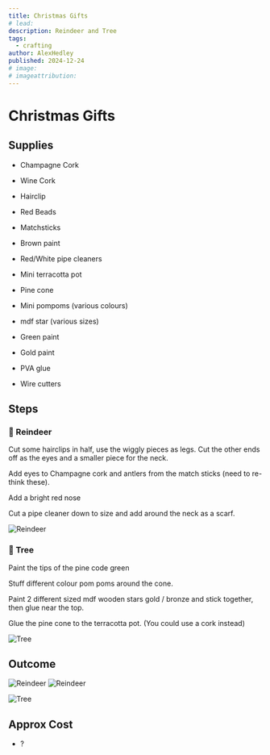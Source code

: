 ```yaml
---
title: Christmas Gifts
# lead:
description: Reindeer and Tree
tags:
  - crafting
author: AlexHedley
published: 2024-12-24
# image:
# imageattribution:
---
```


# Christmas Gifts

## Supplies

- Champagne Cork
- Wine Cork
- Hairclip
- Red Beads
- Matchsticks
- Brown paint
- Red/White pipe cleaners

- Mini terracotta pot
- Pine cone
- Mini pompoms (various colours)
- mdf star (various sizes)
- Green paint
- Gold paint

- PVA glue

- Wire cutters

## Steps

### 🦌 Reindeer

Cut some hairclips in half, use the wiggly pieces as legs. Cut the other ends off as the eyes and a smaller piece for the neck.

Add eyes to Champagne cork and antlers from the match sticks (need to re-think these).

Add a bright red nose

Cut a pipe cleaner down to size and add around the neck as a scarf.

![Reindeer](images/crafting/gifts/reindeer-2.jpg "Reindeer")

### 🎄 Tree

Paint the tips of the pine code green

Stuff different colour pom poms around the cone.

Paint 2 different sized mdf wooden stars gold / bronze and stick together, then glue near the top.

Glue the pine cone to the terracotta pot. (You could use a cork instead)

![Tree](images/crafting/gifts/tree-1.jpg "Tree")

## Outcome

![Reindeer](images/crafting/gifts/reindeer-1.jpg "Reindeer")
![Reindeer](images/crafting/gifts/reindeer-2.jpg "Reindeer")

![Tree](images/crafting/gifts/tree-1.jpg "Tree")

<!-- ### Stages -->

<!-- ![Stage 1](images/stage1.jpeg "Stage 1") -->

## Approx Cost

- ?

<!-- ## Inspired -->
